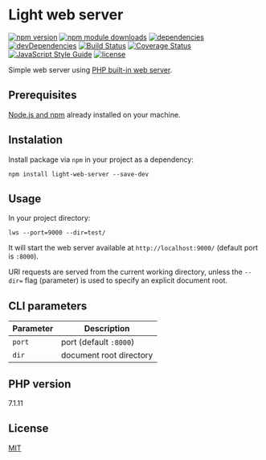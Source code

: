 # Light web server
[![npm version](https://img.shields.io/npm/v/light-web-server.svg)](https://www.npmjs.com/package/light-web-server)
[![npm module downloads](https://img.shields.io/npm/dt/light-web-server.svg)](https://www.npmjs.com/package/light-web-server)
[![dependencies](https://david-dm.org/ivan-rozhon/light-web-server.svg)](https://david-dm.org/ivan-rozhon/light-web-server)
[![devDependencies](https://david-dm.org/ivan-rozhon/light-web-server/dev-status.svg)](https://david-dm.org/ivan-rozhon/light-web-server#info=devDependencies)
[![Build Status](https://travis-ci.org/ivan-rozhon/light-web-server.svg?branch=master)](https://travis-ci.org/ivan-rozhon/light-web-server)
[![Coverage Status](https://coveralls.io/repos/github/ivan-rozhon/light-web-server/badge.svg?branch=master)](https://coveralls.io/github/ivan-rozhon/light-web-server?branch=master)
[![JavaScript Style Guide](https://img.shields.io/badge/code_style-standard-brightgreen.svg)](https://standardjs.com)
[![license](https://img.shields.io/npm/l/light-web-server.svg)](https://www.npmjs.com/package/light-web-server)

Simple web server using [PHP built-in web server](http://php.net/manual/en/features.commandline.webserver.php).

## Prerequisites
[Node.js and npm](https://nodejs.org/en/download/) already installed  on your machine.

## Instalation
Install package via `npm` in your project as a dependency:
```
npm install light-web-server --save-dev
```

## Usage
In your project directory:
```
lws --port=9000 --dir=test/
```

It will start the web server available at `http://localhost:9000/` (default port is `:8000`).

URI requests are served from the current working directory, unless the `--dir=` flag (parameter) is used to specify an explicit document root.

## CLI parameters
| Parameter   | Description      |
|------------ | ---------------- |
|`port`       | port (default `:8000`) |
|`dir`        | document root directory |

## PHP version
7.1.11

## License
[MIT](LICENSE)